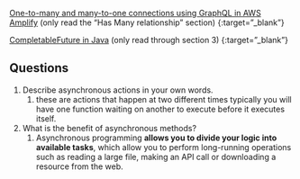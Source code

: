 [One-to-many and many-to-one connections using GraphQL in AWS Amplify](https://docs.amplify.aws/cli/graphql/data-modeling/#has-many-relationship) (only read the “Has Many relationship” section) {:target=”_blank”}

[CompletableFuture in Java](https://www.baeldung.com/java-completablefuture) (only read through section 3) {:target=”_blank”}

## Questions

1. Describe asynchronous actions in your own words.
	1. these are actions that happen at two different times typically you will have one function waiting on another to execute before it executes itself.
2. What is the benefit of asynchronous methods?
	1. Asynchronous programming **allows you to divide your logic into available tasks**, which allow you to perform long-running operations such as reading a large file, making an API call or downloading a resource from the web.